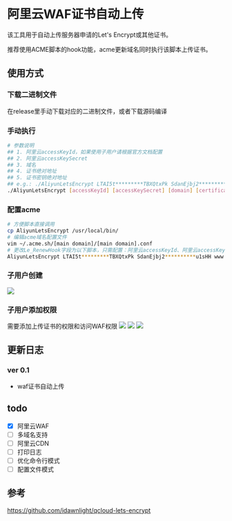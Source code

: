 # 阿里云WAF证书自动上传
该工具用于自动上传服务器申请的Let's Encrypt或其他证书。

推荐使用ACME脚本的hook功能，acme更新域名同时执行该脚本上传证书。
## 使用方式
### 下载二进制文件
在release里手动下载对应的二进制文件，或者下载源码编译
### 手动执行
```bash
# 参数说明
## 1. 阿里云accessKeyId，如果使用子用户请根据官方文档配置
## 2. 阿里云accessKeySecret
## 3. 域名
## 4. 证书绝对地址
## 5. 证书密钥绝对地址
## e.g.: ./AliyunLetsEncrypt LTAI5t*********TBXQtxPk SdanEjbj2**********u1sHH www.qcgzxw.cn www.qcgzxw.cn.cer www.qcgzxw.cn.key
./AliyunLetsEncrypt [accessKeyId] [accessKeySecret] [domain] [certificatePath] [privateKeyPath]
```
### 配置acme
```bash
# 方便脚本直接调用
cp AliyunLetsEncrypt /usr/local/bin/
# 编辑acme域名配置文件
vim ~/.acme.sh/[main domain]/[main domain].conf
# 更改Le_RenewHook字段为以下脚本，只需配置：阿里云accessKeyId、阿里云accessKeySecret和域名
AliyunLetsEncrypt LTAI5t*********TBXQtxPk SdanEjbj2**********u1sHH www.qcgzxw.cn $CERT_FULLCHAIN_PATH $CERT_KEY_PATH
```
### 子用户创建
![](https://cdn.jsdelivr.net/gh/image-backup/qcgzxw-images@master/image/16521030671371652103066697.png)
### 子用户添加权限
需要添加上传证书的权限和访问WAF权限
![](https://cdn.jsdelivr.net/gh/image-backup/qcgzxw-images@master/image/16521029601341652102959382.png)
![](https://cdn.jsdelivr.net/gh/image-backup/qcgzxw-images@master/image/16521030311341652103030317.png)
![](https://cdn.jsdelivr.net/gh/image-backup/qcgzxw-images@master/image/16521635372511652163536440.png)

## 更新日志
### ver 0.1
- waf证书自动上传

## todo
- [x] 阿里云WAF
- [ ] 多域名支持
- [ ] 阿里云CDN 
- [ ] 打印日志
- [ ] 优化命令行模式
- [ ] 配置文件模式

## 参考
https://github.com/idawnlight/qcloud-lets-encrypt